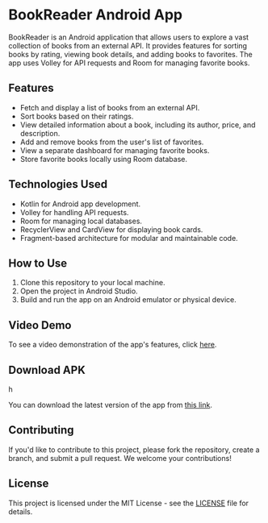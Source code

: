 # BookReader Android App

BookReader is an Android application that allows users to explore a vast collection of books from an external API. It provides features for sorting books by rating, viewing book details, and adding books to favorites. The app uses Volley for API requests and Room for managing favorite books.


## Features

- Fetch and display a list of books from an external API.
- Sort books based on their ratings.
- View detailed information about a book, including its author, price, and description.
- Add and remove books from the user's list of favorites.
- View a separate dashboard for managing favorite books.
- Store favorite books locally using Room database.

## Technologies Used

- Kotlin for Android app development.
- Volley for handling API requests.
- Room for managing local databases.
- RecyclerView and CardView for displaying book cards.
- Fragment-based architecture for modular and maintainable code.

## How to Use

1. Clone this repository to your local machine.
2. Open the project in Android Studio.
3. Build and run the app on an Android emulator or physical device.

## Video Demo

To see a video demonstration of the app's features, click [here](https://drive.google.com/file/d/1U17jHv_aVRVPNKwSB4BIkuAdPKlYTLzL/view?usp=share_link).

## Download APK
h

You can download the latest version of the app from [this link](https://drive.google.com/file/d/1idVnXqQ9DpTgOhAcfegaz0b_P9SpeUi_/view?usp=share_link).

## Contributing

If you'd like to contribute to this project, please fork the repository, create a branch, and submit a pull request. We welcome your contributions!

## License

This project is licensed under the MIT License - see the [LICENSE](LICENSE) file for details.
